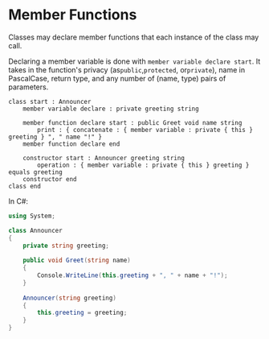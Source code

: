 # Member Functions

Classes may declare member functions that each instance of the class may call.

Declaring a member variable is done with `member variable declare start`. It takes in the function's privacy \(as`public`,`protected`, or`private`\), name in PascalCase, return type, and any number of \(name, type\) pairs of parameters.

```
class start : Announcer
    member variable declare : private greeting string

    member function declare start : public Greet void name string
        print : { concatenate : { member variable : private { this } greeting } ", " name "!" }
    member function declare end

    constructor start : Announcer greeting string
        operation : { member variable : private { this } greeting } equals greeting
    constructor end
class end
```

In C\#:

```csharp
using System;

class Announcer
{
    private string greeting;
    
    public void Greet(string name)
    {
        Console.WriteLine(this.greeting + ", " + name + "!");
    }
    
    Announcer(string greeting)
    {
        this.greeting = greeting;
    }
}
```



